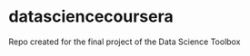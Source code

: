 datasciencecoursera
===================

Repo created for the final project of the Data Science Toolbox
